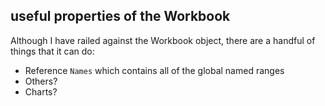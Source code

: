 ## useful properties of the Workbook

Although I have railed against the Workbook object, there are a handful of things that it can do:

* Reference `Names` which contains all of the global named ranges
* Others?
* Charts?
